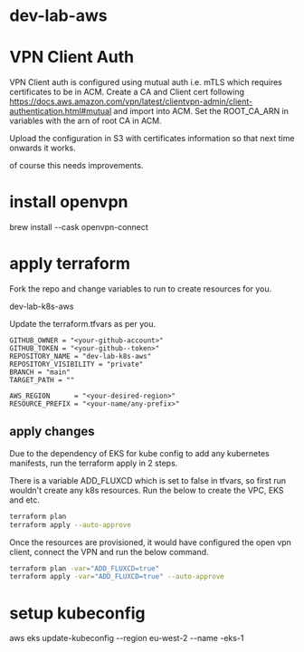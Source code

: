 # dev-lab-aws

# VPN Client Auth
VPN Client auth is configured using mutual auth i.e. mTLS which requires certificates to be in ACM. Create a CA and Client cert following https://docs.aws.amazon.com/vpn/latest/clientvpn-admin/client-authentication.html#mutual and import into ACM. Set the ROOT_CA_ARN in variables with the arn of root CA in ACM.

Upload the configuration in S3 with certificates information so that next time onwards it works. 

>>>
of course this needs improvements.
>>>

# install openvpn
brew install --cask openvpn-connect

# apply terraform
Fork the repo and change variables to run to create resources for you.

dev-lab-k8s-aws

Update the terraform.tfvars as per you.


```
GITHUB_OWNER = "<your-github-account>"
GITHUB_TOKEN = "<your-github--token>"
REPOSITORY_NAME = "dev-lab-k8s-aws"
REPOSITORY_VISIBILITY = "private"
BRANCH = "main"
TARGET_PATH = ""

AWS_REGION      = "<your-desired-region>"
RESOURCE_PREFIX = "<your-name/any-prefix>"
```

## apply changes
Due to the dependency of EKS for kube config to add any kubernetes manifests, run the terraform apply in 2 steps. 

There is a variable ADD_FLUXCD which is set to false in tfvars, so first run wouldn't create any k8s resources. Run the below to create the VPC, EKS and etc.

```bash
terraform plan 
terraform apply --auto-approve
```
Once the resources are provisioned, it would have configured the open vpn client, connect the VPN and run the below command. 

```bash
terraform plan -var="ADD_FLUXCD=true"
terraform apply -var="ADD_FLUXCD=true" --auto-approve
```

# setup kubeconfig
aws eks update-kubeconfig --region eu-west-2 --name <resource-prefix>-eks-1

